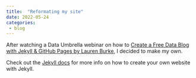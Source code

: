 ```yaml
---
title:  "Reformating my site"
date: 2022-05-24
categories: 
 - blog
---
```


After watching a Data Umbrella webinar on how to [Create a Free Data Blog with Jekyll & GitHub Pages by Lauren Burke](https://www.youtube.com/watch?v=7SBXl94xNl8&t=2702s), I decided to make my own.

Check out the [Jekyll docs][jekyll-docs] for more info on how to create your own website with Jekyll.

[jekyll-docs]: https://jekyllrb.com/docs/home
[jekyll-gh]:   https://github.com/jekyll/jekyll
[jekyll-talk]: https://talk.jekyllrb.com/
